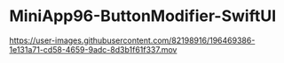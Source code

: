 # MiniApp96-ButtonModifier-SwiftUI

https://user-images.githubusercontent.com/82198916/196469386-1e131a71-cd58-4659-9adc-8d3b1f61f337.mov

